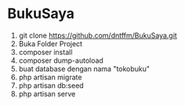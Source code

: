 # BukuSaya
1. git clone https://github.com/dntffm/BukuSaya.git
2. Buka Folder Project
3. composer install
4. composer dump-autoload
5. buat database dengan nama "tokobuku"
6. php artisan migrate
7. php artisan db:seed
8. php artisan serve

